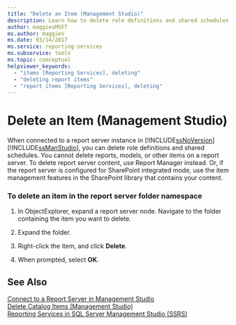 ```yaml
---
title: "Delete an Item (Management Studio)"
description: Learn how to delete role definitions and shared schedules in SQL Management Studio.
author: maggiesMSFT
ms.author: maggies
ms.date: 03/14/2017
ms.service: reporting-services
ms.subservice: tools
ms.topic: conceptual
helpviewer_keywords:
  - "items [Reporting Services], deleting"
  - "deleting report items"
  - "report items [Reporting Services], deleting"
---
```

# Delete an Item (Management Studio)
  When connected to a report server instance in [!INCLUDE[ssNoVersion](../../includes/ssnoversion-md.md)] [!INCLUDE[ssManStudio](../../includes/ssmanstudio-md.md)], you can delete role definitions and shared schedules. You cannot delete reports, models, or other items on a report server. To delete report server content, use Report Manager instead. Or, if the report server is configured for SharePoint integrated mode, use the item management features in the SharePoint library that contains your content.  
  
### To delete an item in the report server folder namespace  
  
1.  In ObjectExplorer, expand a report server node. Navigate to the folder containing the item you want to delete.  
  
2.  Expand the folder.  
  
3.  Right-click the item, and click **Delete**.  
  
4.  When prompted, select **OK**.
  
## See Also  
 [Connect to a Report Server in Management Studio](../../reporting-services/tools/connect-to-a-report-server-in-management-studio.md)   
 [Delete Catalog Items &#40;Management Studio&#41;](../../reporting-services/tools/delete-catalog-items-management-studio.md)   
 [Reporting Services in SQL Server Management Studio &#40;SSRS&#41;](../../reporting-services/tools/reporting-services-in-sql-server-management-studio-ssrs.md)  
  
  
